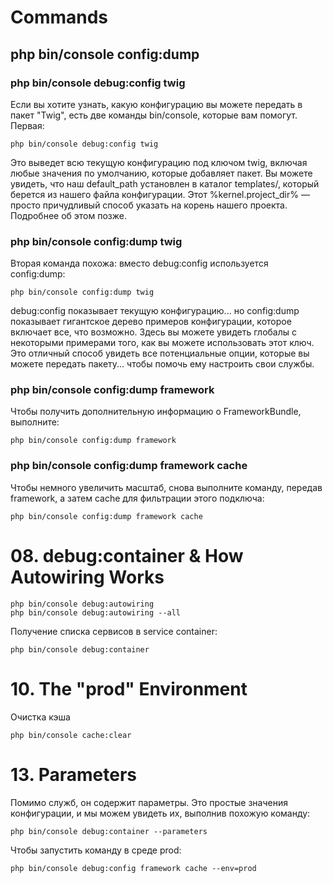 # Commands

## php bin/console config:dump

### php bin/console debug:config twig

Если вы хотите узнать, какую конфигурацию вы можете передать в пакет "Twig", есть две команды bin/console, которые вам помогут. Первая:

```
php bin/console debug:config twig
```

Это выведет всю текущую конфигурацию под ключом twig, включая любые значения по умолчанию, которые добавляет пакет. Вы можете увидеть, что наш default_path установлен в каталог templates/, который берется из нашего файла конфигурации. Этот %kernel.project_dir% — просто причудливый способ указать на корень нашего проекта. Подробнее об этом позже.

### php bin/console config:dump twig

Вторая команда похожа: вместо debug:config используется config:dump:

```
php bin/console config:dump twig
```

debug:config показывает текущую конфигурацию... но config:dump показывает гигантское дерево примеров конфигурации, которое включает все, что возможно. Здесь вы можете увидеть глобалы с некоторыми примерами того, как вы можете использовать этот ключ. Это отличный способ увидеть все потенциальные опции, которые вы можете передать пакету... чтобы помочь ему настроить свои службы.

### php bin/console config:dump framework

Чтобы получить дополнительную информацию о FrameworkBundle, выполните:

```
php bin/console config:dump framework
```

### php bin/console config:dump framework cache

Чтобы немного увеличить масштаб, снова выполните команду, передав framework, а затем cache для фильтрации этого подключа:

```
php bin/console config:dump framework cache
```

# 08. debug:container & How Autowiring Works

```
php bin/console debug:autowiring
php bin/console debug:autowiring --all
```

Получение списка сервисов в service container:

```
php bin/console debug:container
```

# 10. The "prod" Environment

Очистка кэша

```
php bin/console cache:clear
```

# 13. Parameters

Помимо служб, он содержит параметры. Это простые значения конфигурации, и мы можем увидеть их, выполнив похожую команду:

```
php bin/console debug:container --parameters
```

Чтобы запустить команду в среде prod:

```
php bin/console debug:config framework cache --env=prod
```